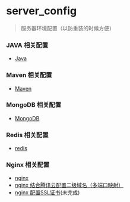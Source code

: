 # server_config
> 服务器环境配置（以防重装的时候方便）
### JAVA 相关配置
* [Java](https://github.com/Sokkam/server_config/blob/master/java_config.md)
### Maven 相关配置
* [Maven](https://github.com/Sokkam/server_config/blob/master/maven_config.md)
### MongoDB 相关配置
* [MongoDB](https://github.com/Sokkam/server_config/blob/master/mongodb_config.md)
### Redis 相关配置
* [redis](https://github.com/Sokkam/server_config/blob/master/redis_config.md)
### Nginx 相关配置
* [nginx](https://github.com/Sokkam/server_config/blob/master/nginx/nginx_config.md)
* [nginx 结合腾讯云配置二级域名（多端口映射）](https://github.com/Sokkam/server_config/blob/master/nginx/nginx_SLD_config.md)
* [nginx 配置SSL证书](https://github.com/Sokkam/server_config/blob/master/nginx/nginx_ssl_config.md)(未完成)
